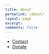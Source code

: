```yaml
---
title: About
permalink: /about/
layout: page
excerpt: 
comments: false
---
```



- <a href="https://robertmarshall.xyz/contact">Contact</a> <br />
- <a href="https://robertmarshall.xyz/donate">Donate</a>
